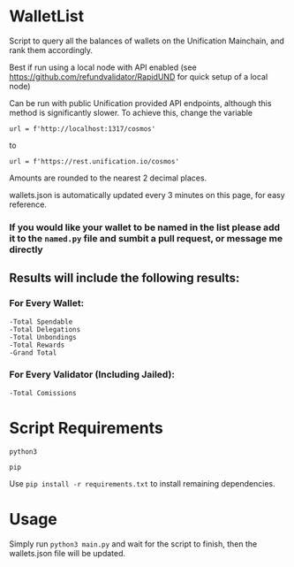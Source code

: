 # WalletList
Script to query all the balances of wallets on the Unification Mainchain, and rank them accordingly.

Best if run using a local node with API enabled (see https://github.com/refundvalidator/RapidUND for quick setup of a local node)

Can be run with public Unification provided API endpoints, although this method is significantly slower. To achieve this, change the variable 

`url = f'http://localhost:1317/cosmos'` 

to 

`url = f'https://rest.unification.io/cosmos'`

Amounts are rounded to the nearest 2 decimal places.

wallets.json is automatically updated every 3 minutes on this page, for easy reference.

### If you would like your wallet to be named in the list please add it to the `named.py` file and sumbit a pull request, or message me directly

## Results will include the following results:

### For Every Wallet:

```
-Total Spendable
-Total Delegations
-Total Unbondings
-Total Rewards
-Grand Total
```

### For Every Validator (Including Jailed):
```
-Total Comissions
```
# Script Requirements

`python3`

`pip`

Use `pip install -r requirements.txt` to install remaining dependencies.

# Usage

Simply run `python3 main.py` and wait for the script to finish, then the wallets.json file will be updated.
